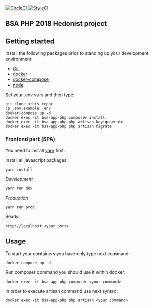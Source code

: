 [![CircleCI](https://circleci.com/gh/BinaryStudioAcademy/bsa-2018-hedonist.svg?style=svg)](https://circleci.com/gh/BinaryStudioAcademy/bsa-2018-hedonist)
[![StyleCI](https://github.styleci.io/repos/142902374/shield)](https://github.styleci.io/repos/142902374)

## BSA PHP 2018 Hedonist project

## Getting started

Install the following packages prior to standing up your development environment:

- [Git](https://git-scm.com/)
- [docker](https://docs.docker.com/engine/installation/)
- [docker-compose](https://docs.docker.com/compose/install/)
- [node](https://nodejs.org/en/)


Set your .env vars and then type:
```
git clone <this_repo>
cp .env.example .env
docker-compose up -d
docker exec -it bsa-app-php composer install
docker exec -it bsa-app-php php artisan key:generate
docker exec -it bsa-app-php php artisan migrate
```

### Frontend part (SPA)

You need to install [yarn](https://yarnpkg.com/lang/en/) first.

Install all javascript packages:  

```
yarn install
```

_Development_  
``` 
yarn run dev
```

_Production_  
``` 
yarn run prod
```

Ready.
```
http://localhost:<your_port>
```

## Usage

To start your containers you have only type next command:
```
docker-compose up -d
```

Run composer command you should use it within docker:
```
docker exec -it bsa-app-php composer <your command>
```

In order to execute artisan command use next syntax:
```
docker exec -it bsa-app-php php artisan <your command>
```